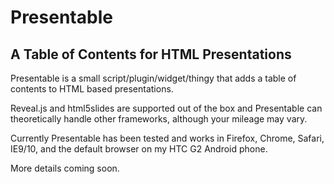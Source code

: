 # Presentable
## A Table of Contents for HTML Presentations

Presentable is a small script/plugin/widget/thingy that adds a table of contents to HTML based presentations.

Reveal.js and html5slides are supported out of the box and Presentable can theoretically handle other frameworks, although your mileage may vary.

Currently Presentable has been tested and works in Firefox, Chrome, Safari, IE9/10, and the default browser on my HTC G2 Android phone.

More details coming soon.
